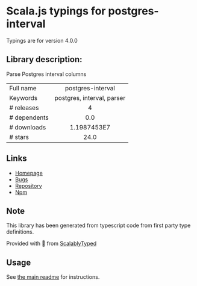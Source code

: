 
# Scala.js typings for postgres-interval

Typings are for version 4.0.0

## Library description:
Parse Postgres interval columns

|                    |                 |
| ------------------ | :-------------: |
| Full name          | postgres-interval |
| Keywords           | postgres, interval, parser |
| # releases         | 4 |
| # dependents       | 0.0 |
| # downloads        | 1.1987453E7 |
| # stars            | 24.0 |

## Links
- [Homepage](https://github.com/bendrucker/postgres-interval#readme)
- [Bugs](https://github.com/bendrucker/postgres-interval/issues)
- [Repository](https://github.com/bendrucker/postgres-interval)
- [Npm](https://www.npmjs.com/package/postgres-interval)
    


## Note
This library has been generated from typescript code from first party type definitions.

Provided with :purple_heart: from [ScalablyTyped](https://github.com/oyvindberg/ScalablyTyped)

## Usage
See [the main readme](../../readme.md) for instructions.



